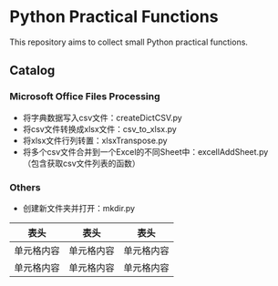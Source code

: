 # Python Practical Functions
This repository aims to collect small Python practical functions.

## Catalog
### Microsoft Office Files Processing
* 将字典数据写入csv文件：createDictCSV.py
* 将csv文件转换成xlsx文件：csv_to_xlsx.py
* 将xlsx文件行列转置：xlsxTranspose.py
* 将多个csv文件合并到一个Excel的不同Sheet中：excellAddSheet.py
<br>（包含获取csv文件列表的函数）
### Others
* 创建新文件夹并打开：mkdir.py

表头  | 表头  | 表头
 ---- | ----- | ------  
 单元格内容  | 单元格内容 | 单元格内容 
 单元格内容  | 单元格内容 | 单元格内容
